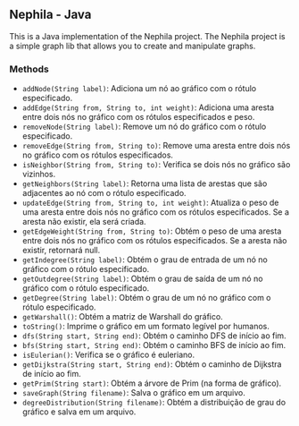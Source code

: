 ## Nephila - Java

This is a Java implementation of the Nephila project. The Nephila project is a simple graph lib that allows you to create and manipulate graphs.

### Methods
- `addNode(String label)`: Adiciona um nó ao gráfico com o rótulo especificado.
- `addEdge(String from, String to, int weight)`: Adiciona uma aresta entre dois nós no gráfico com os rótulos especificados e peso.
- `removeNode(String label)`: Remove um nó do gráfico com o rótulo especificado.
- `removeEdge(String from, String to)`: Remove uma aresta entre dois nós no gráfico com os rótulos especificados.
- `isNeighbor(String from, String to)`: Verifica se dois nós no gráfico são vizinhos.
- `getNeighbors(String label)`: Retorna uma lista de arestas que são adjacentes ao nó com o rótulo especificado.
- `updateEdge(String from, String to, int weight)`: Atualiza o peso de uma aresta entre dois nós no gráfico com os rótulos especificados. Se a aresta não existir, ela será criada.
- `getEdgeWeight(String from, String to)`: Obtém o peso de uma aresta entre dois nós no gráfico com os rótulos especificados. Se a aresta não existir, retornará null.
- `getIndegree(String label)`: Obtém o grau de entrada de um nó no gráfico com o rótulo especificado.
- `getOutdegree(String label)`: Obtém o grau de saída de um nó no gráfico com o rótulo especificado.
- `getDegree(String label)`: Obtém o grau de um nó no gráfico com o rótulo especificado.
- `getWarshall()`: Obtém a matriz de Warshall do gráfico.
- `toString()`: Imprime o gráfico em um formato legível por humanos.
- `dfs(String start, String end)`: Obtém o caminho DFS de início ao fim.
- `bfs(String start, String end)`: Obtém o caminho BFS de início ao fim.
- `isEulerian()`: Verifica se o gráfico é euleriano.
- `getDijkstra(String start, String end)`: Obtém o caminho de Dijkstra de início ao fim.
- `getPrim(String start)`: Obtém a árvore de Prim (na forma de gráfico).
- `saveGraph(String filename)`: Salva o gráfico em um arquivo.
- `degreeDistribution(String filename)`: Obtém a distribuição de grau do gráfico e salva em um arquivo.
